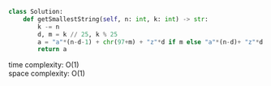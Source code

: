 ```python
class Solution:
    def getSmallestString(self, n: int, k: int) -> str:
        k -= n
        d, m = k // 25, k % 25
        a = "a"*(n-d-1) + chr(97+m) + "z"*d if m else "a"*(n-d)+ "z"*d
        return a
```

time complexity: O(1)     
space complexity: O(1)